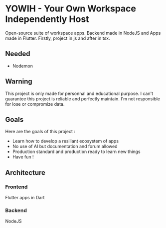 # YOWIH - Your Own Workspace Independently Host
Open-source suite of workspace apps. Backend made in NodeJS and Apps made in Flutter.
Firstly, project in js and after in tsx.
## Needed
- Nodemon
## Warning
This project is only made for personnal and educational purpose. I can't guarantee this project is reliable and perfectly maintain. I'm not responsible for lose or compromize data.
## Goals
Here are the goals of this project :
- Learn how to develop a resiliant ecosystem of apps
- No use of AI but documentation and forum allowed
- Production standard and production ready to learn new things
- Have fun !
## Architecture
### Frontend
Flutter apps in Dart
### Backend
NodeJS